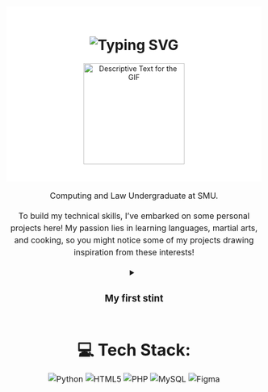 <div align="center" style="background-color: #ffffff; padding: 20px;">
    <h1>
        <img 
            src="https://readme-typing-svg.herokuapp.com?font=Jetbrains+mono&size=40&duration=3000&color=000000&background=FFFFFF&center=true&vCenter=true&width=600&lines=Hello!..+I'm+Astin;This+is..;..my+Github..;Currently+trying..;..things+out..😆" 
            alt="Typing SVG" 
        />
    </h1>
    <p>
        <img src="https://media.tenor.com/55GQW08LWVsAAAAC/scratch-running.gif" alt="Descriptive Text for the GIF" width="200" />
    </p>
</div>

<!-- Intro and summary text block -->
<div style="text-align: center; max-width: 600px; margin: auto; line-height: 1.5; font-size: 16px;">
  <p align="center">
    Computing and Law Undergraduate at SMU.
  </p>
  <p align="center">
    To build my technical skills, I’ve embarked on some personal projects here!
    My passion lies in learning languages, martial arts, and cooking,
    so you might notice some of my projects drawing inspiration from these interests!
  </p>

  <details>
    <summary align="center">
      <h3>My first stint</h3>
    </summary>
    <p align="center">
      What's with the profile pic? The Scratch cat represents my initial encounters with coding, which started in primary and secondary school when the school occasionally brought in Scratch vendors to spark interest. I didn't find coding particularly interesting then, but eventually found the appeal after entering university, with my first programming language being Python (hence the cat and Python). Signifying a journey full of firsts, I hope to explore novel ideas and projects here.
    </p>
  </details>

# 💻 Tech Stack:

![Python](https://img.shields.io/badge/python-3670A0?style=for-the-badge&logo=python&logoColor=ffdd54) ![HTML5](https://img.shields.io/badge/html5-%23E34F26.svg?style=for-the-badge&logo=html5&logoColor=white) ![PHP](https://img.shields.io/badge/php-%23777BB4.svg?style=for-the-badge&logo=php&logoColor=white) ![MySQL](https://img.shields.io/badge/mysql-4479A1.svg?style=for-the-badge&logo=mysql&logoColor=white) ![Figma](https://img.shields.io/badge/figma-%23F24E1E.svg?style=for-the-badge&logo=figma&logoColor=white)

  </div>
